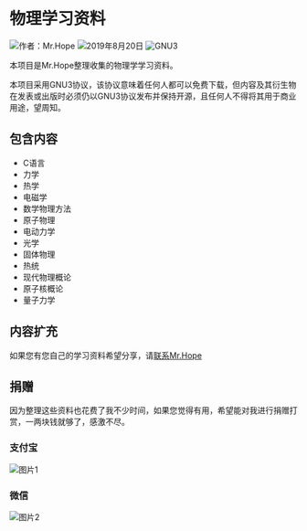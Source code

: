 # 物理学习资料

![作者：Mr.Hope](https://img.shields.io/badge/作者-Mr.Hope-blue.svg) ![2019年8月20日](https://img.shields.io/badge/最后编辑于-2019年8月20日-success.svg) ![GNU3](https://img.shields.io/badge/LICENSE-GNU3-red.svg)

本项目是Mr.Hope整理收集的物理学学习资料。

本项目采用GNU3协议，该协议意味着任何人都可以免费下载，但内容及其衍生物在发表或出版时必须仍以GNU3协议发布并保持开源，且任何人不得将其用于商业用途，望周知。

## 包含内容

- C语言
- 力学
- 热学
- 电磁学
- 数学物理方法
- 原子物理
- 电动力学
- 光学
- 固体物理
- 热统
- 现代物理概论
- 原子核概论
- 量子力学

## 内容扩充

如果您有您自己的学习资料希望分享，请[联系Mr.Hope](http://wpa.qq.com/msgrd?v=3&uin=1178522294&site=qq&menu=yes)

## 捐赠

因为整理这些资料也花费了我不少时间，如果您觉得有用，希望能对我进行捐赠打赏，一两块钱就够了，感激不尽。

### 支付宝

![图片1](https://raw.githubusercontent.com/GodofHope/physics/master/donate/Alipay.png)

### 微信

![图片2](https://raw.githubusercontent.com/GodofHope/physics/master/donate/Wechat.png)
